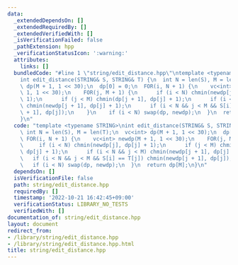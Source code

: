 ```yaml
---
data:
  _extendedDependsOn: []
  _extendedRequiredBy: []
  _extendedVerifiedWith: []
  _isVerificationFailed: false
  _pathExtension: hpp
  _verificationStatusIcon: ':warning:'
  attributes:
    links: []
  bundledCode: "#line 1 \"string/edit_distance.hpp\"\ntemplate <typename STRING>\n\
    int edit_distance(STRING& S, STRING& T) {\n  int N = len(S), M = len(T);\n  vc<int>\
    \ dp(M + 1, 1 << 30);\n  dp[0] = 0;\n  FOR(i, N + 1) {\n    vc<int> newdp(M +\
    \ 1, 1 << 30);\n    FOR(j, M + 1) {\n      if (i < N) chmin(newdp[j], dp[j] +\
    \ 1);\n      if (j < M) chmin(dp[j + 1], dp[j] + 1);\n      if (i < N && j < M)\
    \ chmin(newdp[j + 1], dp[j] + 1);\n      if (i < N && j < M && S[i] == T[j]) chmin(newdp[j\
    \ + 1], dp[j]);\n    }\n    if (i < N) swap(dp, newdp);\n  }\n  return dp[M];\n\
    }\n"
  code: "template <typename STRING>\nint edit_distance(STRING& S, STRING& T) {\n \
    \ int N = len(S), M = len(T);\n  vc<int> dp(M + 1, 1 << 30);\n  dp[0] = 0;\n \
    \ FOR(i, N + 1) {\n    vc<int> newdp(M + 1, 1 << 30);\n    FOR(j, M + 1) {\n \
    \     if (i < N) chmin(newdp[j], dp[j] + 1);\n      if (j < M) chmin(dp[j + 1],\
    \ dp[j] + 1);\n      if (i < N && j < M) chmin(newdp[j + 1], dp[j] + 1);\n   \
    \   if (i < N && j < M && S[i] == T[j]) chmin(newdp[j + 1], dp[j]);\n    }\n \
    \   if (i < N) swap(dp, newdp);\n  }\n  return dp[M];\n}\n"
  dependsOn: []
  isVerificationFile: false
  path: string/edit_distance.hpp
  requiredBy: []
  timestamp: '2022-10-21 16:42:45+09:00'
  verificationStatus: LIBRARY_NO_TESTS
  verifiedWith: []
documentation_of: string/edit_distance.hpp
layout: document
redirect_from:
- /library/string/edit_distance.hpp
- /library/string/edit_distance.hpp.html
title: string/edit_distance.hpp
---
```


